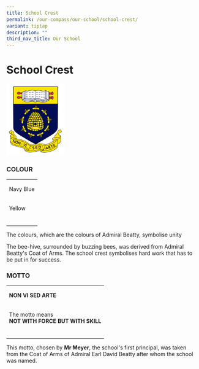 ```yaml
---
title: School Crest
permalink: /our-compass/our-school/school-crest/
variant: tiptap
description: ""
third_nav_title: Our School
---
```

<h1><strong>School Crest</strong></h1>
<div class="isomer-image-wrapper">
<img style="width: 30%;" height="auto" width="100%" alt="Beatty Logo" src="/images/BTlogo.png">
</div>
<h3><strong>COLOUR</strong></h3>
<table style="minWidth: 25px">
<colgroup>
<col>
</colgroup>
<tbody>
<tr>
<td rowspan="1" colspan="1">
<p>Navy Blue</p>
</td>
</tr>
<tr>
<td rowspan="1" colspan="1">
<p>Yellow</p>
</td>
</tr>
<tr>
<td rowspan="1" colspan="1">
<p></p>
</td>
</tr>
</tbody>
</table>
<p>The colours, which are the colours of Admiral Beatty, symbolise unity</p>
<p>The bee-hive, surrounded by buzzing bees, was derived from Admiral Beatty's
Coat of Arms. The school crest symbolises hard work that has to be put
in for success.</p>
<h3><strong>MOTTO</strong></h3>
<table style="minWidth: 25px">
<colgroup>
<col>
</colgroup>
<tbody>
<tr>
<td rowspan="1" colspan="1">
<p><strong>NON VI SED ARTE</strong>
</p>
</td>
</tr>
<tr>
<td rowspan="1" colspan="1">
<p>The motto means
<br><strong>NOT WITH FORCE BUT WITH SKILL</strong>
</p>
</td>
</tr>
<tr>
<td rowspan="1" colspan="1">
<p></p>
</td>
</tr>
</tbody>
</table>
<p>This motto, chosen by <strong>Mr Meyer</strong>, the school's first principal,
was taken from the Coat of Arms of Admiral Earl David Beatty after whom
the school was named.</p>